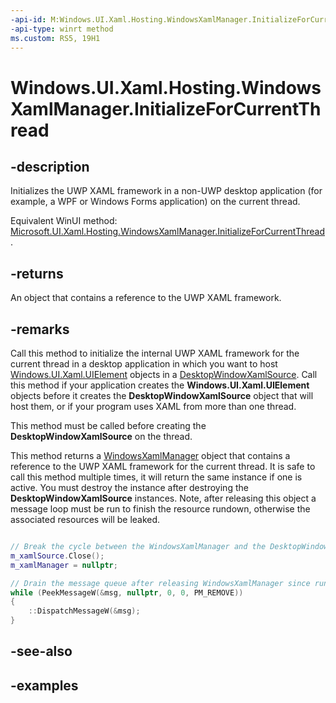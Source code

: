 ```yaml
---
-api-id: M:Windows.UI.Xaml.Hosting.WindowsXamlManager.InitializeForCurrentThread
-api-type: winrt method
ms.custom: RS5, 19H1
---
```


<!-- Method syntax.
public WindowsXamlManager WindowsXamlManager.InitializeForCurrentThread()
-->

# Windows.UI.Xaml.Hosting.WindowsXamlManager.InitializeForCurrentThread

## -description
Initializes the UWP XAML framework in a non-UWP desktop application (for example, a WPF or Windows Forms application) on the current thread.

Equivalent WinUI method: [Microsoft.UI.Xaml.Hosting.WindowsXamlManager.InitializeForCurrentThread](/windows/winui/api/microsoft.ui.xaml.hosting.windowsxamlmanager.initializeforcurrentthread).

## -returns
An object that contains a reference to the UWP XAML framework.

## -remarks
Call this method to initialize the internal UWP XAML framework for the current thread in a desktop application in which you want to host [Windows.UI.Xaml.UIElement](../windows.ui.xaml/uielement.md) objects in a [DesktopWindowXamlSource](desktopwindowxamlsource.md). Call this method if your application creates the **Windows.UI.Xaml.UIElement** objects before it creates the **DesktopWindowXamlSource** object that will host them, or if your program uses XAML from more than one thread. 

This method must be called before creating the **DesktopWindowXamlSource** on the thread.

This method returns a [WindowsXamlManager](windowsxamlmanager.md) object that contains a reference to the UWP XAML framework for the current thread. It is safe to call this method multiple times, it will return the same instance if one is active.
You must destroy the instance after destroying the **DesktopWindowXamlSource** instances. Note, after releasing this object a message loop must be run to finish the resource rundown, otherwise the associated resources will be leaked.

```cpp

// Break the cycle between the WindowsXamlManager and the DesktopWindowXamlSource.
m_xamlSource.Close();
m_xamlManager = nullptr;

// Drain the message queue after releasing WindowsXamlManager since rundown is async
while (PeekMessageW(&msg, nullptr, 0, 0, PM_REMOVE))
{
    ::DispatchMessageW(&msg);
}
```

## -see-also

## -examples
